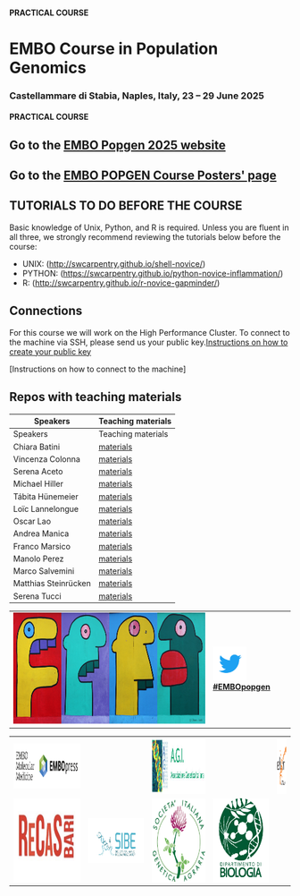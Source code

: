 #### PRACTICAL COURSE

# EMBO Course in Population Genomics
### Castellammare di Stabia, Naples, Italy, 23 – 29 June 2025

#### PRACTICAL COURSE

## Go to the [EMBO Popgen 2025 website](https://meetings.embo.org/event/25-pop-genomics) 

## Go to the [EMBO POPGEN Course Posters' page](https://www.jeangilder.it/pop-genomics/) 

## TUTORIALS TO DO BEFORE THE COURSE
Basic knowledge of Unix, Python, and R is required. Unless you are fluent in all three, we strongly recommend reviewing the tutorials below before the course:

- UNIX:  (http://swcarpentry.github.io/shell-novice/)
- PYTHON: (https://swcarpentry.github.io/python-novice-inflammation/)
- R:  (http://swcarpentry.github.io/r-novice-gapminder/)
  
## Connections

For this course we will work on the High Performance Cluster. 
To connect to the machine via SSH, please send us your public key.[Instructions on how to create your public key](https://github.com/ColonnaLab/EMBO_popgen/blob/main/popgen2025/connections/EMBO_POPGEN2025_keypair.pdf)

[Instructions on how to connect to the machine]

## Repos with teaching materials
| Speakers | Teaching materials |
|--------------------|-----------------|
| Speakers | Teaching materials |
| Chiara Batini | [materials](Chiara_Batini) |
| Vincenza Colonna| [materials](Vincenza_Colonna) |
| Serena Aceto | [materials](Serena_Aceto) |
| Michael Hiller | [materials](Michael_Hiller) |
| Tábita Hünemeier | [materials](Tabita_Hunemeier) |
| Loïc Lannelongue | [materials](Loic_Lannelongue) |
| Oscar Lao | [materials](Oscar_Lao) |
| Andrea Manica | [materials](Andrea_Manica) |
| Franco Marsico | [materials](Franco_Marsico) |
| Manolo Perez | [materials](Manolo_Perez) |
| Marco Salvemini | [materials](Marco_Salvemini) |
| Matthias Steinrücken | [materials](Matthias_Steinrucken) |
| Serena Tucci | [materials](Serena_Tucci) |



<table style="width:100%">
   <tr>
     <td><img src="./img/popgenlogo.png" alt="yay" height="200" width="700"></td> <td><a href="https://twitter.com/hashtag/EMBOpopgen?src=hashtag_click"><img src="./img/tw.png" alt="yay" height="60" width="60"><b>#EMBOpopgen</b></td>    
     <tr/>
</table>


<table width="1000">
   <tr>
   <td><img src="./img/embo.png" alt="yay" height="80" width="1000"></a></td>
   <td width="100"></td>
  <td><a href="https://www.associazionegeneticaitaliana.it/"><img src="./img/AGI.jpeg" height="100" width="500"></a></td>
  <td width="100"></td>
  <td align="center"><a href="https://elixir-europe.org/about-us/who-we-are/nodes/italy"><img src="./img/elixir.png" alt="yay" height="100" width="150"></a></td>
  </tr>
  <tr>
<td align="right"><a href="https://www.recas-bari.it/index.php/en/"><img src="./img/RECAS.png" alt="yay" height="150" width="500"></a></td>
  <td><a href="https://www.sibe-iseb.it"><img src="./img/SIBE.png" alt="yay" height="80" width="800"></a></td>
   <td align="center"><a href="http://www.geneticagraria.it/"><img src="./img/SSIGA.png" alt="cnr" height="150" width="800"></a></td>
<td align="center"><a href="http://www.geneticagraria.it/"><img src="./img/UNINA.jpg" alt="cnr" height="150" width="800"></a></td>
</tr>
<tr>
</table>
